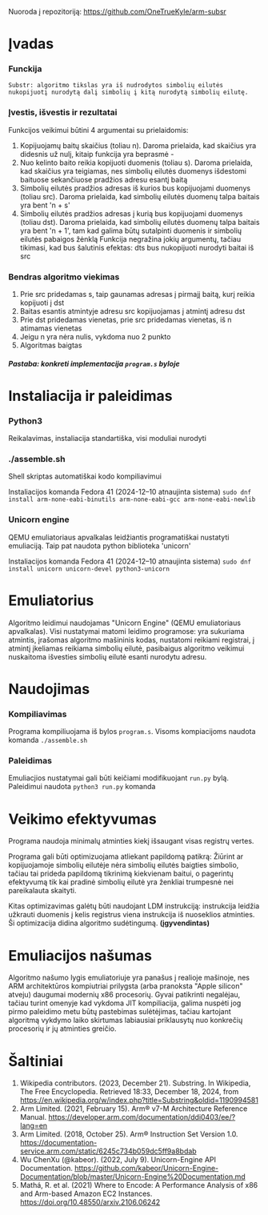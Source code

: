 Nuoroda į repozitoriją: https://github.com/OneTrueKyle/arm-subsr

# Įvadas
### Funckija
    Substr: algoritmo tikslas yra iš nudrodytos simbolių eilutės nukopijuotį nurodytą dalį simbolių į kitą nurodytą simbolių eilutę. 

### Įvestis, išvestis ir rezultatai
Funkcijos veikimui būtini 4 argumentai su prielaidomis:
1. Kopijuojamų baitų skaičius (toliau n). Daroma prielaida, kad skaičius yra didesnis už nulį, kitaip funkcija yra beprasmė - 
2. Nuo kelinto baito reikia kopijuoti duomenis (toliau s). Daroma prielaida, kad skaičius yra teigiamas, nes simbolių eilutės duomenys išdestomi baituose sekančiuose pradžios adresu esantį baitą
3. Simbolių eilutės pradžios adresas iš kurios bus kopijuojami duomenys (toliau src). Daroma prielaida, kad simbolių eilutės duomenų talpa baitais yra bent 'n + s'
4. Simbolių eilutės pradžios adresas į kurią bus kopijuojami duomenys (toliau dst). Daroma prielaida, kad simbolių eilutės duomenų talpa baitais yra bent 'n + 1', tam kad galima būtų sutalpinti duomenis ir simbolių eilutės pabaigos žėnklą
    Funkcija negražina jokių argumentų, tačiau tikimasi, kad bus šalutinis efektas: dts bus nukopijuoti nurodyti baitai iš src

### Bendras algoritmo viekimas
1. Prie src pridedamas s, taip gaunamas adresas į pirmajį baitą, kurį reikia kopijuoti į dst
2. Baitas esantis atmintyje adresu src kopijuojamas į atmintį adresu dst
3. Prie dst pridedamas vienetas, prie src pridedamas vienetas, iš n atimamas vienetas
4. Jeigu n yra nėra nulis, vykdoma nuo 2 punkto
5. Algoritmas baigtas

##### *Pastaba: konkreti implementacija* `program.s` *byloje*

# Instaliacija ir paleidimas

### Python3
Reikalavimas, instaliacija standartiška, visi moduliai nurodyti

### ./assemble.sh
Shell skriptas automatiškai kodo kompiliavimui

Instaliacijos komanda Fedora 41 (2024-12–10 atnaujinta sistema) `sudo dnf install arm-none-eabi-binutils arm-none-eabi-gcc arm-none-eabi-newlib`

### Unicorn engine
QEMU emuliatoriaus apvalkalas leidžiantis programatiškai nustatyti emuliaciją. Taip pat naudota python biblioteka 'unicorn'

Instaliacijos komanda Fedora 41 (2024-12–10 atnaujinta sistema) `sudo dnf install unicorn unicorn-devel python3-unicorn`


# Emuliatorius

Algoritmo leidimui naudojamas "Unicorn Engine" (QEMU emuliatoriaus apvalkalas). Visi nustatymai matomi leidimo programose: yra sukuriama atmintis, įrašomas algoritmo mašininis kodas, nustatomi reikiami registrai, į atmintį įkeliamas reikiama simbolių eilutė, pasibaigus algoritmo veikimui nuskaitoma išvesties simbolių eilutė esanti nurodytu adresu.

# Naudojimas

### Kompiliavimas

Programa kompiliuojama iš bylos `program.s`. Visoms kompiacijoms naudota komanda `./assemble.sh`

### Paleidimas

Emuliacjios nustatymai gali būti keičiami modifikuojant `run.py` bylą. Paleidimui naudota `python3 run.py` komanda

# Veikimo efektyvumas

Programa naudoja minimalų atminties kiekį išsaugant visas registrų vertes. 

Programa gali būti optimizuojama atliekant papildomą patikrą: Žiūrint ar kopijuojamoje simbolių eilutėje nėra simbolių eilutės baigties simbolio, tačiau tai prideda papildomą tikrinimą kiekvienam baitui, o pagerintų efektyvumą tik kai pradinė simbolių eilutė yra ženkliai trumpesnė nei pareikalauta skaityti. 

Kitas optimizavimas galėtų būti naudojant LDM instrukciją: instrukcija leidžia užkrauti duomenis į kelis registrus viena instrukcija iš nuoseklios atminties. Ši optimizacija didina algoritmo sudėtingumą. **(įgyvendintas)**


# Emuliacijos našumas

Algoritmo našumo lygis emuliatoriuje yra panašus į realioje mašinoje, nes ARM architektūros kompiutriai prilygsta (arba pranoksta "Apple silicon" atveju) daugumai modernių x86 procesorių. Gyvai patikrinti negalėjau, tačiau turint omenyje kad vykdoma JIT kompiliacija, galima nuspėti jog pirmo paleidimo metu būtų pastebimas sulėtėjimas, tačiau kartojant algoritmą vykdymo laiko skirtumas labiausiai priklausytų nuo konkrečių procesorių ir jų atminties greičio.

#  Šaltiniai

1. Wikipedia contributors. (2023, December 21). Substring. In Wikipedia, The Free Encyclopedia. Retrieved 18:33, December 18, 2024, from https://en.wikipedia.org/w/index.php?title=Substring&oldid=1190994581
2. Arm Limited. (2021, February 15). Arm® v7-M Architecture Reference Manual. https://developer.arm.com/documentation/ddi0403/ee/?lang=en
3. Arm Limited. (2018, October 25). Arm® Instruction Set Version 1.0. https://documentation-service.arm.com/static/6245c734b059dc5ff9a8bdab
4. Wu ChenXu (@kabeor). (2022, July 9). Unicorn-Engine API Documentation. https://github.com/kabeor/Unicorn-Engine-Documentation/blob/master/Unicorn-Engine%20Documentation.md
5. Mathá, R. et al. (2021) Where to Encode: A Performance Analysis of x86 and Arm-based Amazon EC2 Instances. https://doi.org/10.48550/arxiv.2106.06242
